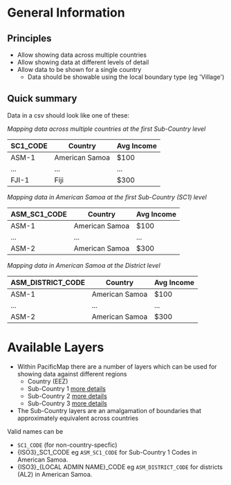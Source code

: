 # General Information

## Principles
- Allow showing data across multiple countries
- Allow showing data at different levels of detail
- Allow data to be shown for a single country
  - Data should be showable using the local boundary type (eg 'Village')


## Quick summary
Data in a csv should look like one of these:

*Mapping data across multiple countries at the first Sub-Country level*

| SC1_CODE      | Country        | Avg Income |
| ------------- | -------------- | -----------|
| ASM-1         | American Samoa | $100       | 
| ...           | ...            | ...        |
| FJI-1         | Fiji           | $300       |


*Mapping data in American Samoa at the first Sub-Country (SC1) level*

| ASM_SC1_CODE     | Country        | Avg Income |
| ---------------- | -------------- | -----------|
| ASM-1            | American Samoa | $100       | 
| ...              | ...            | ...        |
| ASM-2            | American Samoa | $300       |


*Mapping data in American Samoa at the District level*

| ASM_DISTRICT_CODE | Country        | Avg Income |
| ----------------- | -------------- | -----------|
| ASM-1             | American Samoa | $100       | 
| ...               | ...            | ...        |
| ASM-2             | American Samoa | $300       |



# Available Layers
- Within PacificMap there are a number of layers which can be used for showing data against different regions
  - Country (EEZ)
  - Sub-Country 1 [more details](/subCountry1)
  - Sub-Country 2 [more details](/subCountry2)
  - Sub-Country 3 [more details](/subCountry3)
- The Sub-Country layers are an amalgamation of boundaries that approximately equivalent across countries


Valid names can be
- `SC1_CODE` (for non-country-specfic)
- {ISO3}_SC1_CODE eg `ASM_SC1_CODE` for Sub-Country 1 Codes in American Samoa.
- {ISO3}_{LOCAL ADMIN NAME}_CODE eg `ASM_DISTRICT_CODE` for districts (AL2) in American Samoa.
